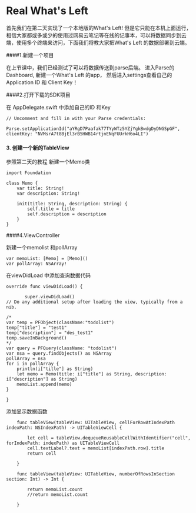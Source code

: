 # Real What's Left

首先我们在第二天实现了一个本地版的What's Left! 但是它只能在本机上面运行，相信大家都或多或少的使用过网易云笔记等在线的记事本，可以将数据同步到云端，使用多个终端来访问，下面我们将教大家把What's Left 的数据部署到云端。



####1.新建一个项目

在上节课中，我们已经测试了可以将数据传送到parse后端。
进入Parse的Dashboard, 新建一个What's Left 的app， 然后进入settings查看自己的Application ID 和 Client Key！


####2.打开下载的SDK项目

在 AppDelegate.swift 中添加自己的ID 和Key
```
// Uncomment and fill in with your Parse credentials:
        Parse.setApplicationId("aYRgD7Paafak77TYyWTz5YZjYgkBwdgDyDNGSpGF", clientKey: "NVMsrA7t8BjEl3rB5HWB14rtjnENqFUUrkH6o4LI")
```
#### 3. 创建一个新的TableView
参照第二天的教程
新建一个Memo类

```
import Foundation

class Memo {
    var title: String!
    var description: String!

    init(title: String, description: String) {
        self.title = title
        self.description = description
    }
}
```
####4.ViewController

新建一个memolist 和pollArray
```
var memoList: [Memo] = [Memo]()
var pollArray: NSArray!

```

在viewDidLoad 中添加查询数据代码

```
override func viewDidLoad() {

       super.viewDidLoad()
// Do any additional setup after loading the view, typically from a nib.

/*
var temp = PFObject(className:"todolist")
temp["title"] = "test1"
temp["description"] = "des_test1"
temp.saveInBackground()
*/
var query = PFQuery(className: "todolist")
var nsa = query.findObjects() as NSArray
pollArray = nsa
for i in pollArray {
    println(i["title"] as String)
    let memo = Memo(title: i["title"] as String, description: i["description"] as String)
    memoList.append(memo)
}

}

```


添加显示数据函数

```
    func tableView(tableView: UITableView, cellForRowAtIndexPath indexPath: NSIndexPath) -> UITableViewCell {

        let cell = tableView.dequeueReusableCellWithIdentifier("cell", forIndexPath: indexPath) as UITableViewCell
        cell.textLabel?.text = memoList[indexPath.row].title
        return cell

    }

    func tableView(tableView: UITableView, numberOfRowsInSection section: Int) -> Int {

        return memoList.count
        //return memoList.count

    }

```

